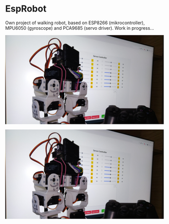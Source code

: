 # EspRobot

Own project of walking robot, based on ESP8266 (mikrocontroller), MPU6050 (gyroscope) and PCA9685 (servo driver). Work in progress...

![github-small](https://github.com/mariokompan/EspRobot/blob/main/legs_foto.png)

[![Checkout features of the robot: ](https://github.com/mariokompan/EspRobot/blob/main/legs_foto.png)](https://drive.google.com/file/d/1dWBSt06ycjtu9CvamTNXyVLjqP8oKVRD/view?usp=sharing)
